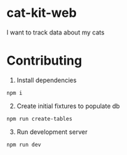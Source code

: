 # cat-kit-web

I want to track data about my cats

# Contributing

1. Install dependencies

```
npm i
```

2. Create initial fixtures to populate db

```
npm run create-tables
```

3. Run development server

```
npm run dev
```
